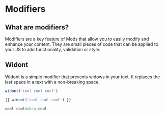 # Modifiers

## What are modifiers?
Modifiers are a key feature of Mods that allow you to easily modify and enhance your content. They are small pieces of code that can be applied to your JS to add functionality, validation or style.

## Widont
Widont is a simple modifier that prevents widows in your text. It replaces the last space in a text with a non-breaking space.

```js [js]
widont('cool cool cool')
```
```js [template]
{{ widont('cool cool cool') }}
```
```html [preview]
cool cool&nbsp;cool
```


